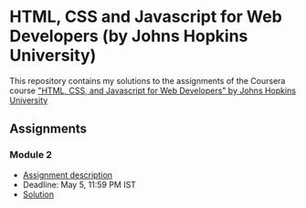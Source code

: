 # HTML, CSS and Javascript for Web Developers (by Johns Hopkins University)

This repository contains my solutions to the assignments of the Coursera course
["HTML, CSS, and Javascript for Web Developers" by Johns Hopkins University](https://www.coursera.org/learn/html-css-javascript-for-web-developers)

## Assignments

### Module 2
* [Assignment description](./descriptions/assignment2/Assignment-2.md)
* Deadline: May 5, 11:59 PM IST
* [Solution](https://aman333saxena.github.io/coursera-test/module2-solution/index.html)

